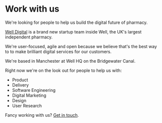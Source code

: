 # Work with us

We're looking for people to help us build the digital future of pharmacy. 

[Well Digital](https://digital.well.co.uk) is a brand new startup team inside Well, the UK's largest independent pharmacy. 

We're user-focused, agile and open because we believe that's the best way to to make brilliant digital services for our customers. 

We're based in Manchester at Well HQ on the Bridgewater Canal. 

Right now we're on the look out for people to help us with:

- Product
- Delivery
- Software Engineering
- Digital Marketing
- Design
- User Research

Fancy working with us? [Get in touch](mailto:digital@well.co.uk).



